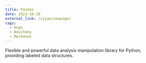```yaml
---
title: Pandas
date: 2023-10-26
external_link: /ziyao/newpage/
tags:
  - Hugo
  - Wowchemy
  - Markdown
---
```


Flexible and powerful data analysis manipulation library for Python, providing labeled data structures.

<!--more-->

